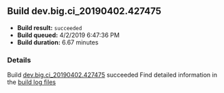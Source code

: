 ## Build dev.big.ci_20190402.427475
- **Build result:** `succeeded`
- **Build queued:** 4/2/2019 6:47:36 PM
- **Build duration:** 6.67 minutes
### Details
Build [dev.big.ci_20190402.427475](https://winappstudio.visualstudio.com/web/build.aspx?pcguid=a4ef43be-68ce-4195-a619-079b4d9834c2&builduri=vstfs%3a%2f%2f%2fBuild%2fBuild%2f27475) succeeded
Find detailed information in the [build log files](https://uwpctdiags.blob.core.windows.net/buildlogs/dev.big.ci_20190402.427475_logs.zip)
